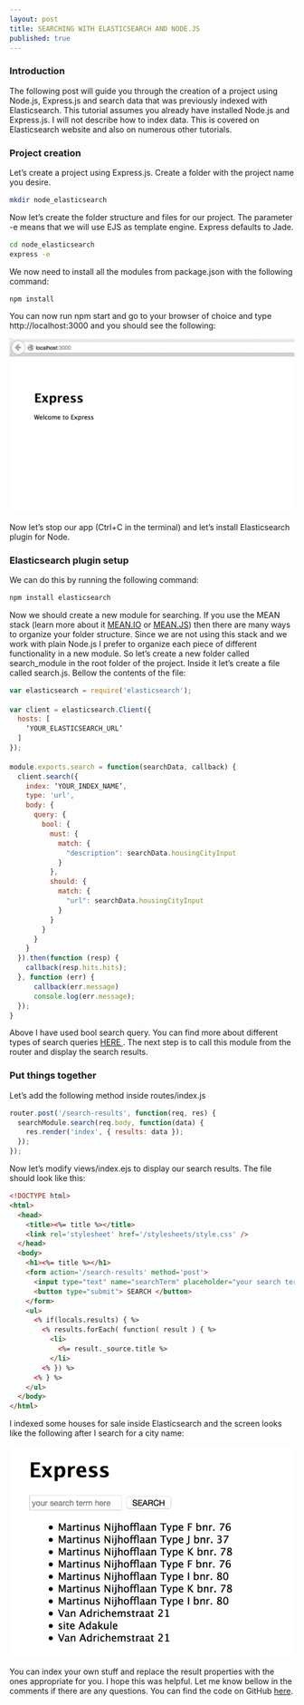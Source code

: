 ```yaml
---
layout: post
title: SEARCHING WITH ELASTICSEARCH AND NODE.JS
published: true
---
```


### Introduction
The following post will guide you through the creation of a project using Node.js, Express.js and search data that was previously indexed with Elasticsearch.
This tutorial assumes you already have installed Node.js and Express.js.
I will not describe how to index data. This is covered on Elasticsearch website and also on numerous other tutorials.

### Project creation
Let’s create a project using Express.js. Create a folder with the project name you desire.

``` bash
mkdir node_elasticsearch
```

Now let’s create the folder structure and files for our project. The parameter -e means that we will use EJS as template engine. Express defaults to Jade.

``` bash
cd node_elasticsearch
express -e
```

We now need to install all the modules from package.json with the following command:

``` bash
npm install
```

You can now run npm start and go to your browser of choice and type http://localhost:3000 and you should see the following:

![Home Page](/public/images/Express_Home_Page.png)

Now let’s stop our app (Ctrl+C in the terminal) and let’s install Elasticsearch plugin for Node. 

### Elasticsearch plugin setup
We can do this by running the following command:

``` bash
npm install elasticsearch
```

Now we should create a new module for searching. If you use the MEAN stack (learn more about it <a href="http://mean.io/#!/">MEAN.IO</a> or <a href="http://meanjs.org/">MEAN.JS</a>) then there are many ways to organize your folder structure. Since we are not using this stack and we work with plain Node.js I prefer to organize each piece of different functionality in a new module. So let’s create a new folder called search_module in the root folder of the project. Inside it 
let’s create a file called search.js. Bellow the contents of the file:

``` javascript
var elasticsearch = require('elasticsearch');

var client = elasticsearch.Client({
  hosts: [
    ‘YOUR_ELASTICSEARCH_URL’
  ]
});

module.exports.search = function(searchData, callback) {
  client.search({
    index: ‘YOUR_INDEX_NAME’,
    type: 'url',
    body: {
      query: {
        bool: {
          must: {
            match: {
              "description": searchData.housingCityInput
            }
          },
          should: {
            match: {
              "url": searchData.housingCityInput
            }
          }
        }
      }
    }
  }).then(function (resp) {
    callback(resp.hits.hits);
  }, function (err) {
      callback(err.message)
      console.log(err.message);
  });
}
```

Above I have used bool search query. You can find more about different types of search queries <a href="http://www.elastic.co/guide/en/elasticsearch/reference/current/query-dsl.html"> HERE </a>.
The next step is to call this module from the router and display the search results.

### Put things together
Let’s add the following method inside routes/index.js

``` javascript
router.post('/search-results', function(req, res) {
  searchModule.search(req.body, function(data) {
    res.render('index', { results: data });
  });
});
```

Now let’s modify views/index.ejs to display our search results. The file should look like this:

``` html
<!DOCTYPE html>
<html>
  <head>
    <title><%= title %></title>
    <link rel='stylesheet' href='/stylesheets/style.css' />
  </head>
  <body>
    <h1><%= title %></h1>
    <form action='/search-results' method='post'>
      <input type="text" name="searchTerm" placeholder="your search term here">
      <button type="submit"> SEARCH </button>
    </form>
    <ul>
      <% if(locals.results) { %>
        <% results.forEach( function( result ) { %>
          <li>
            <%= result._source.title %>
          </li>
        <% }) %>
      <% } %>
    </ul>
  </body>
</html>
```

I indexed some houses for sale inside Elasticsearch and the screen looks like the following after I search for a city name:

![Home Page](/public/images/ELASTIC_SEARCH_RESULTS.png)

You can index your own stuff and replace the result properties with the ones appropriate for you.
I hope this was helpful. Let me know bellow in the comments if there are any questions. 
You can find the code on GitHub <a href="https://github.com/andreivisan/node_elasticsearch">here</a>.
